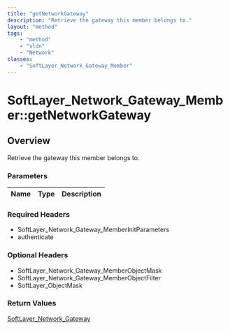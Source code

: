 ```yaml
---
title: "getNetworkGateway"
description: "Retrieve the gateway this member belongs to."
layout: "method"
tags:
    - "method"
    - "sldn"
    - "Network"
classes:
    - "SoftLayer_Network_Gateway_Member"
---
```

# SoftLayer_Network_Gateway_Member::getNetworkGateway
## Overview 
Retrieve the gateway this member belongs to.

### Parameters 
|Name | Type | Description |
| --- | --- | --- |


### Required Headers
* SoftLayer_Network_Gateway_MemberInitParameters
* authenticate

### Optional Headers
* SoftLayer_Network_Gateway_MemberObjectMask
* SoftLayer_Network_Gateway_MemberObjectFilter
* SoftLayer_ObjectMask

### Return Values
<a href='/reference/datatypes/SoftLayer_Network_Gateway'>SoftLayer_Network_Gateway </a>

